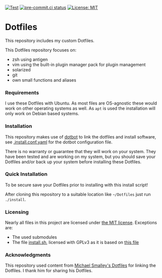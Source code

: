 [![Test](https://github.com/joclement/Dotfiles/workflows/Test/badge.svg)](
  https://github.com/joclement/Dotfiles/actions?workflow=Test)
[![pre-commit.ci status](
  https://results.pre-commit.ci/badge/github/joclement/Dotfiles/master.svg)](
  https://results.pre-commit.ci/latest/github/joclement/Dotfiles/master)
[![License: MIT](https://img.shields.io/badge/License-MIT-yellow.svg)](
  https://opensource.org/licenses/MIT)


Dotfiles
========
This repository includes my custom Dotfiles.

This Dotfiles repository focuses on:
* zsh using antigen
* vim using the built-in plugin manager pack for plugin management
* solarized
* git
* own small functions and aliases

### Requirements

I use these Dotfiles with Ubuntu. As most files are OS-agnostic these would work
on other operating systems as well.
As `apt` is used the installation will only work on Debian based systems.

### Installation

This repository makes use of [dotbot](https://github.com/anishathalye/dotbot)
to link the dotfiles and install software, see
[.install.conf.yaml](.install.conf.yaml) for the dotbot configuration file.

There is no warranty or guarantee that they will work on your system.
They have been tested and are working on my system, but you should save your
Dotfiles and/or back up your system before installing these Dotfiles.

### Quick Installation

To be secure save your Dotfiles prior to installing with this install script!

After cloning this repository to a suitable location like `~/Dotfiles` just run
`./install`.

### Licensing

Nearly all files in this project are licensed under [the MIT license](LICENSE).
Exceptions are:
* The used submodules
* The file [install.sh](install.sh), licensed with GPLv3 as it is based on
  [this file][1]

### Acknowledgments

This repository used content from
[Michael Smalley's Dotfiles](https://github.com/michaeljsmalley/Dotfiles)
for linking the Dotfiles.
I thank him for sharing his Dotfiles.

[comment]: editorconfig-checker-disable
[1]: https://github.com/michaeljsmalley/dotfiles/blob/dfda5948f2afe3d7d2c9087b04b56f8e4918abd0/makesymlinks.sh
[comment]: editorconfig-checker-enable
